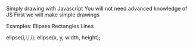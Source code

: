 Simply drawing with Javascript
You will not need advanced knowledge of JS
First we will make simple drawings


Examples:
Elipses
Rectangles
Lines 

elipse(i,i,i,i);
elipse(x, y, width, height);
